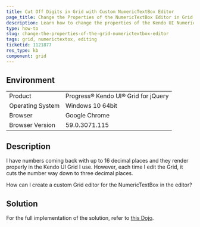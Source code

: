 ```yaml
---
title: Cut Off Digits in Grid with Custom NumericTextBox Editor
page_title: Change the Properties of the NumericTextBox Editor in Grid - Kendo UI for jQuery Data Grid
description: Learn how to change the properties of the Kendo UI NumericTextBox Editor in the Kendo UI Grid.
type: how-to
slug: change-the-properties-of-the-grid-numerictextbox-editor
tags: grid, numerictextox, editing
ticketid: 1121877
res_type: kb
component: grid
---
```


## Environment

<table>
 <tr>
  <td>Product</td>
  <td>Progress® Kendo UI® Grid for jQuery</td>
 </tr>
 <tr>
  <td>Operating System</td>
  <td>Windows 10 64bit</td>
 </tr>
 <tr>
  <td>Browser</td>
  <td>Google Chrome</td>
 </tr>
 <tr>
  <td>Browser Version</td>
  <td>59.0.3071.115</td>
 </tr>
</table>


## Description

I have numbers coming back with up to 16 decimal places and they render properly in the Kendo UI Grid I use. However, each time I edit the Grid, it cuts the number way down to three decimal places.

How can I create a custom Grid editor for the NumericTextBox in the editor?  

## Solution

For the full implementation of the solution, refer to [this Dojo](https://dojo.telerik.com/OSola).
